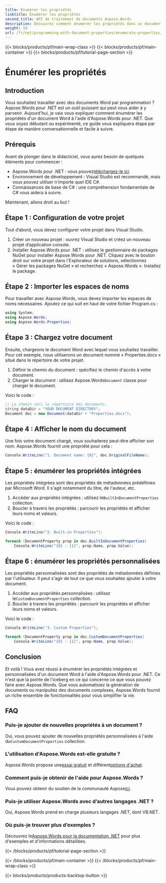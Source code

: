 ```yaml
---
title: Énumérer les propriétés
linktitle: Énumérer les propriétés
second_title: API de traitement de documents Aspose.Words
description: Découvrez comment énumérer les propriétés dans un document Word à l'aide d'Aspose.Words pour .NET avec ce guide étape par étape. Idéal pour les développeurs de tous niveaux.
weight: 10
url: /fr/net/programming-with-document-properties/enumerate-properties/
---
```


{{< blocks/products/pf/main-wrap-class >}}
{{< blocks/products/pf/main-container >}}
{{< blocks/products/pf/tutorial-page-section >}}

# Énumérer les propriétés

## Introduction

Vous souhaitez travailler avec des documents Word par programmation ? Aspose.Words pour .NET est un outil puissant qui peut vous aider à y parvenir. Aujourd'hui, je vais vous expliquer comment énumérer les propriétés d'un document Word à l'aide d'Aspose.Words pour .NET. Que vous soyez débutant ou expérimenté, ce guide vous expliquera étape par étape de manière conversationnelle et facile à suivre.

## Prérequis

Avant de plonger dans le didacticiel, vous aurez besoin de quelques éléments pour commencer :

-  Aspose.Words pour .NET : vous pouvez[téléchargez-le ici](https://releases.aspose.com/words/net/).
- Environnement de développement : Visual Studio est recommandé, mais vous pouvez utiliser n’importe quel IDE C#.
- Connaissances de base de C# : une compréhension fondamentale de C# vous aidera à suivre.

Maintenant, allons droit au but !

## Étape 1 : Configuration de votre projet

Tout d’abord, vous devez configurer votre projet dans Visual Studio.

1. Créer un nouveau projet : ouvrez Visual Studio et créez un nouveau projet d’application console.
2. Installer Aspose.Words pour .NET : utilisez le gestionnaire de packages NuGet pour installer Aspose.Words pour .NET. Cliquez avec le bouton droit sur votre projet dans l'Explorateur de solutions, sélectionnez « Gérer les packages NuGet » et recherchez « Aspose.Words ». Installez le package.

## Étape 2 : Importer les espaces de noms

Pour travailler avec Aspose.Words, vous devez importer les espaces de noms nécessaires. Ajoutez ce qui suit en haut de votre fichier Program.cs :

```csharp
using System;
using Aspose.Words;
using Aspose.Words.Properties;
```

## Étape 3 : Chargez votre document

Ensuite, chargeons le document Word avec lequel vous souhaitez travailler. Pour cet exemple, nous utiliserons un document nommé « Properties.docx » situé dans le répertoire de votre projet.

1. Définir le chemin du document : spécifiez le chemin d'accès à votre document.
2.  Charger le document : utilisez Aspose.Words`Document` classe pour charger le document.

Voici le code :

```csharp
// Le chemin vers le répertoire des documents.
string dataDir = "YOUR DOCUMENT DIRECTORY";
Document doc = new Document(dataDir + "Properties.docx");
```

## Étape 4 : Afficher le nom du document

Une fois votre document chargé, vous souhaiterez peut-être afficher son nom. Aspose.Words fournit une propriété pour cela :

```csharp
Console.WriteLine("1. Document name: {0}", doc.OriginalFileName);
```

## Étape 5 : énumérer les propriétés intégrées

Les propriétés intégrées sont des propriétés de métadonnées prédéfinies par Microsoft Word. Il s'agit notamment du titre, de l'auteur, etc.

1.  Accéder aux propriétés intégrées : utilisez le`BuiltInDocumentProperties` collection.
2. Boucler à travers les propriétés : parcourir les propriétés et afficher leurs noms et valeurs.

Voici le code :

```csharp
Console.WriteLine("2. Built-in Properties");

foreach (DocumentProperty prop in doc.BuiltInDocumentProperties)
    Console.WriteLine("{0} : {1}", prop.Name, prop.Value);
```

## Étape 6 : énumérer les propriétés personnalisées

Les propriétés personnalisées sont des propriétés de métadonnées définies par l'utilisateur. Il peut s'agir de tout ce que vous souhaitez ajouter à votre document.

1.  Accéder aux propriétés personnalisées : utilisez le`CustomDocumentProperties` collection.
2. Boucler à travers les propriétés : parcourir les propriétés et afficher leurs noms et valeurs.

Voici le code :

```csharp
Console.WriteLine("3. Custom Properties");

foreach (DocumentProperty prop in doc.CustomDocumentProperties)
    Console.WriteLine("{0} : {1}", prop.Name, prop.Value);
```

## Conclusion

Et voilà ! Vous avez réussi à énumérer les propriétés intégrées et personnalisées d'un document Word à l'aide d'Aspose.Words pour .NET. Ce n'est que la pointe de l'iceberg en ce qui concerne ce que vous pouvez faire avec Aspose.Words. Que vous automatisiez la génération de documents ou manipuliez des documents complexes, Aspose.Words fournit un riche ensemble de fonctionnalités pour vous simplifier la vie.

## FAQ

### Puis-je ajouter de nouvelles propriétés à un document ?
 Oui, vous pouvez ajouter de nouvelles propriétés personnalisées à l'aide du`CustomDocumentProperties` collection.

### L'utilisation d'Aspose.Words est-elle gratuite ?
 Aspose.Words propose une[essai gratuit](https://releases.aspose.com/) et différent[options d'achat](https://purchase.aspose.com/buy).

### Comment puis-je obtenir de l'aide pour Aspose.Words ?
 Vous pouvez obtenir du soutien de la communauté Aspose[ici](https://forum.aspose.com/c/words/8).

### Puis-je utiliser Aspose.Words avec d’autres langages .NET ?
Oui, Aspose.Words prend en charge plusieurs langages .NET, dont VB.NET.

### Où puis-je trouver plus d’exemples ?
 Découvrez le[Aspose.Words pour la documentation .NET](https://reference.aspose.com/words/net/) pour plus d'exemples et d'informations détaillées.

{{< /blocks/products/pf/tutorial-page-section >}}

{{< /blocks/products/pf/main-container >}}
{{< /blocks/products/pf/main-wrap-class >}}

{{< blocks/products/products-backtop-button >}}

